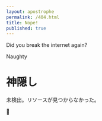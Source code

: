 ```yaml
---
layout: apostrophe
permalink: /404.html
title: Nope!
published: true
---
```

Did you break the internet again?

Naughty

# 神隠し

未検出。リソースが見つからなかった。

